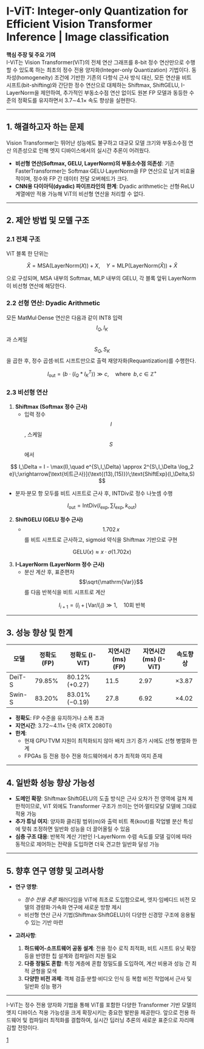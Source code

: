 # I-ViT: Integer-only Quantization for Efficient Vision Transformer Inference | Image classification

**핵심 주장 및 주요 기여**  
I-ViT는 Vision Transformer(ViT)의 전체 연산 그래프를 8-bit 정수 연산만으로 수행할 수 있도록 하는 최초의 정수 전용 양자화(Integer-only Quantization) 기법이다. 동차성(homogeneity) 조건에 기반한 기존의 다항식 근사 방식 대신, 모든 연산을 비트 시프트(bit-shifting)와 간단한 정수 연산으로 대체하는 Shiftmax, ShiftGELU, I-LayerNorm을 제안하여, 추가적인 부동소수점 연산 없이도 원본 FP 모델과 동등한 수준의 정확도를 유지하면서 3.7∼4.1× 속도 향상을 실현한다.

***

## 1. 해결하고자 하는 문제  
Vision Transformer는 뛰어난 성능에도 불구하고 대규모 모델 크기와 부동소수점 연산 의존성으로 인해 엣지 디바이스에서의 실시간 추론이 어려웠다.  
- **비선형 연산(Softmax, GELU, LayerNorm)의 부동소수점 의존성**: 기존 FasterTransformer는 Softmax·GELU·LayerNorm을 FP 연산으로 남겨 비효율적이며, 정수와 FP 간 데이터 전달 오버헤드가 크다.  
- **CNN용 다이아딕(dyadic) 파이프라인의 한계**: Dyadic arithmetic는 선형·ReLU 계열에만 적용 가능해 ViT의 비선형 연산을 처리할 수 없다.

***

## 2. 제안 방법 및 모델 구조  

### 2.1 전체 구조  
ViT 블록 한 단위는  

$$
\hat{X} = \text{MSA}(\text{LayerNorm}(X)) + X,\quad
Y = \text{MLP}(\text{LayerNorm}(\hat{X})) + \hat{X}
$$  

으로 구성되며, MSA 내부의 Softmax, MLP 내부의 GELU, 각 블록 앞뒤 LayerNorm이 비선형 연산에 해당한다.

### 2.2 선형 연산: Dyadic Arithmetic  
모든 MatMul·Dense 연산은 다음과 같이 INT8 입력 $$I_Q, I_K$$과 스케일 $$S_Q,S_K$$을 곱한 후, 정수 곱셈·비트 시프트만으로 출력 재양자화(Requantization)를 수행한다.  

$$
I_{\text{out}} = \bigl(b \cdot (I_Q \ast I_K^T)\bigr) \gg c,
\quad
\text{where}\;\; b,c\in\mathbb{Z}^+
$$

### 2.3 비선형 연산  
1) **Shiftmax (Softmax 정수 근사)**  
   -  입력 정수 $$I$$, 스케일 $$S$$에서  

$$
   I_\Delta = I - \max(I),\quad
   e^{S\,I_\Delta} \approx 2^{S\,I_\Delta \log_2 e}\;\xrightarrow[\text{비트근사}]{\text{(13),(15)}}\;\text{ShiftExp}(I_\Delta,S)
   $$  
   
   -  분자·분모 항 모두를 비트 시프트로 근사 후, INTDiv로 정수 나눗셈 수행  

$$
   I_{\text{out}} = \mathrm{IntDiv}(I_{\exp},\sum I_{\exp},k_{\mathrm{out}})
   $$

2) **ShiftGELU (GELU 정수 근사)**  
   -  $$1.702\,x$$를 비트 시프트로 근사하고, sigmoid 약식을 Shiftmax 기반으로 구현  

$$
   \mathrm{GELU}(x)\approx x\cdot\sigma(1.702x)
   $$

3) **I-LayerNorm (LayerNorm 정수 근사)**  
   -  분산 계산 후, 표준편차 $$\sqrt{\mathrm{Var}}$$를 다음 반복식을 비트 시프트로 계산  

$$
   I_{i+1} = (I_i + \lfloor \mathrm{Var}/I_i\rfloor)\gg1,\quad 10\text{회 반복}
   $$

***

## 3. 성능 향상 및 한계  

| 모델     | 정확도 (FP) | 정확도 (I-ViT) | 지연시간(ms) (FP) | 지연시간(ms) (I-ViT) | 속도향상 |
|---------|-------------|-----------------|-------------------|----------------------|----------|
| DeiT-S  | 79.85%      | 80.12% (+0.27)  | 11.5              | 2.97                 | ×3.87    |
| Swin-S  | 83.20%      | 83.01% (−0.19)  | 27.8              | 6.92                 | ×4.02    |

- **정확도**: FP 수준을 유지하거나 소폭 초과  
- **지연시간**: 3.72∼4.11× 단축 (RTX 2080Ti)  
- **한계**:  
  -  현재 GPU·TVM 지원이 최적화되지 않아 배치 크기 증가 시에도 선형 병렬화 한계  
  -  FPGAs 등 전용 정수 전용 하드웨어에서 추가 최적화 여지 존재  

***

## 4. 일반화 성능 향상 가능성  
- **도메인 확장**: Shiftmax·ShiftGELU의 도출 방식은 근사 오차가 전 영역에 걸쳐 제한적이므로, ViT 외에도 Transformer 구조가 쓰이는 언어·멀티모달 모델에 그대로 적용 가능  
- **추가 튜닝 여지**: 양자화 클리핑 범위(m)와 출력 비트 폭(kout)를 작업별 분산 특성에 맞춰 조정하면 일반화 성능을 더 끌어올릴 수 있음  
- **심층 구조 대응**: 반복적 계산 기반인 I-LayerNorm 수렴 속도를 모델 깊이에 따라 동적으로 제어하는 전략을 도입하면 더욱 견고한 일반화 달성 가능  

***

## 5. 향후 연구 영향 및 고려사항  
- **연구 영향**:  
  -  _정수 전용 추론_ 패러다임을 ViT에 최초로 도입함으로써, 엣지·임베디드 비전 모델의 경량화·가속화 연구에 새로운 방향 제시  
  -  비선형 연산 근사 기법(Shiftmax·ShiftGELU)이 다양한 신경망 구조에 응용될 수 있는 기반 마련  

- **고려사항**:  
  1. **하드웨어-소프트웨어 공동 설계**: 전용 정수 로직 최적화, 비트 시프트 유닛 확장 등을 반영한 칩 설계와 컴파일러 지원 필요  
  2. **다중 정밀도 혼합**: 특정 계층에 혼합 정밀도를 도입하여, 계산 비용과 성능 간 최적 균형을 모색  
  3. **다양한 비전 과제**: 객체 검출·분할·비디오 인식 등 복합 비전 작업에서 근사 및 일반화 성능 평가  

---  

I-ViT는 정수 전용 양자화 기법을 통해 ViT를 포함한 다양한 Transformer 기반 모델의 엣지 디바이스 적용 가능성을 크게 확장시키는 중요한 발판을 제공한다. 앞으로 전용 하드웨어 및 컴파일러 최적화를 결합하여, 실시간 딥러닝 추론의 새로운 표준으로 자리매김할 전망이다.

[1](https://ppl-ai-file-upload.s3.amazonaws.com/web/direct-files/attachments/22370781/c3c5a186-a703-4888-864e-2ad5ae6b94b9/2207.01405v4.pdf)
